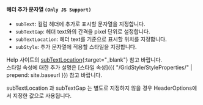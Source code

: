 #### 헤더 추가 문자열 `(Only JS Support)`

- `subText`: 컬럼 헤더에 추가로 표시할 문자열을 지정합니다.
- `subTextGap`: 헤더 text와의 간격을 pixel 단위로 설정합니다.
- `subTextLocation`: 헤더 text를 기준으로 표시할 위치를 지정합니다.
- `subStyle`: 추가 문자열에 적용할 스타일을 지정합니다.

Help 사이트의 [subTextLocation](http://help.realgrid.com/api/types/subTextLocation/){:target="_blank"} 참고 바랍니다.  
스타일 속성에 대한 추가 설명은 [스타일 속성]({{ "/GridStyle/StyleProperties/" | prepend: site.baseurl }}) 참고 바랍니다.

subTextLocation 과 subTextGap 는 별도로 지정하지 않을 경우 HeaderOptions에서 지정한 값으로 사용됩니다.

<script>

  $('#btnSetImageLocationRight').click(function() {
    gridView.setColumnProperty("Country Column", "header", {imageLocation: "right"});
  });

  $('#btnSetImageLocationLeft').click(function() {
    gridView.setColumnProperty("Country Column", "header", {imageLocation: "left"});
  });

</script>

